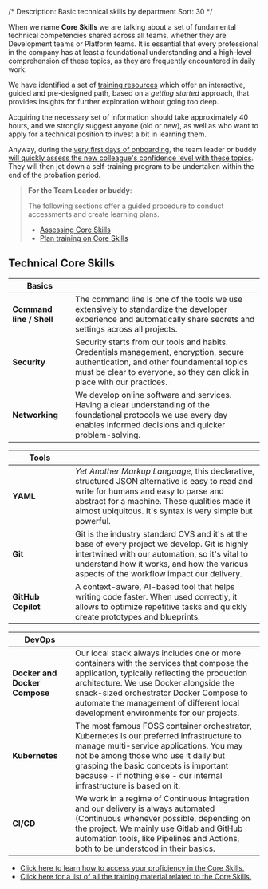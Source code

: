 /*
Description: Basic technical skills by department
Sort: 30
*/

When we name **Core Skills** we are talking about a set of fundamental technical competencies shared across all teams, whether they are Development teams or Platform teams. It is essential that every professional in the company has at least a foundational understanding and a high-level comprehension of these topics, as they are frequently encountered in daily work.

We have identified a set of [training resources](/resources/training-resources#core-skills-training-resources) which offer an interactive, guided and pre-designed path, based on a _getting started_ approach, that provides insights for further exploration without going too deep.

Acquiring the necessary set of information should take approximately 40 hours, and we strongly suggest anyone (old or new), as well as who want to apply for a technical position to invest a bit in learning them.

Anyway, during the [very first days of onboarding](/procedures/employee-onboarding.md), the team leader or buddy [will quickly assess the new colleague's confidence level with these topics](/procedures/assessing-core-skills). They will then jot down a self-training program to be undertaken within the end of the probation period.

> **For the Team Leader or buddy**:
>
> The following sections offer a guided procedure to conduct accessments and create learning plans.
>
> * [Assessing Core Skills](/procedures/assessing-core-skills)
> * [Plan training on Core Skills](/procedures/assessing-core-skills#plan-the-training-on-core-skills)

## Technical Core Skills

<style>
    #table-styler-code-skills table th:first-of-type { width: 25%;}
    #table-styler-code-skills table th:nth-of-type(2) { width: 75%; }
</style>
<div id="table-styler-code-skills">

| Basics | |
|---|---|
| **Command line / Shell** | The command line is one of the tools we use extensively to standardize the developer experience and automatically share secrets and settings across all projects. |
| **Security** | Security starts from our tools and habits. Credentials management, encryption, secure authentication, and other foundamental topics must be clear to everyone, so they can click in place with our practices. |
| **Networking** | We develop online software and services. Having a clear understanding of the foundational protocols we use every day enables informed decisions and quicker problem-solving. |

| Tools | |
|---|---|
| **YAML** | _Yet Another Markup Language_, this declarative, structured JSON alternative is easy to read and write for humans and easy to parse and abstract for a machine. These qualities made it almost ubiquitous. It's syntax is very simple but powerful. |
| **Git** | Git is the industry standard CVS and it's at the base of every project we develop. Git is highly intertwined with our automation, so it's vital to understand how it works, and how the various aspects of the workflow impact our delivery. |
| **GitHub Copilot** | A context-aware, AI-based tool that helps writing code faster. When used correctly, it allows to optimize repetitive tasks and quickly create prototypes and blueprints. |

| DevOps | |
|---|---|
| **Docker and Docker Compose** | Our local stack always includes one or more containers with the services that compose the application, typically reflecting the production architecture. We use Docker alongside the snack-sized orchestrator Docker Compose to automate the management of different local development environments for our projects. |
| **Kubernetes** | The most famous FOSS container orchestrator, Kubernetes is our preferred infrastructure to manage multi-service applications. You may not be among those who use it daily but grasping the basic concepts is important because - if nothing else - our internal infrastructure is based on it. |
| **CI/CD** | We work in a regime of Continuous Integration and our delivery is always automated (Continuous whenever possible, depending on the project. We mainly use Gitlab and GitHub automation tools, like Pipelines and Actions, both to be understood in their basics. |

</div>

* [Click here to learn how to access your proficiency in the Core Skills.](/procedures/assessing-core-skills)
* [Click here for a list of all the training material related to the Core Skills.](/resources/training-resources#core-skills-training-resources)